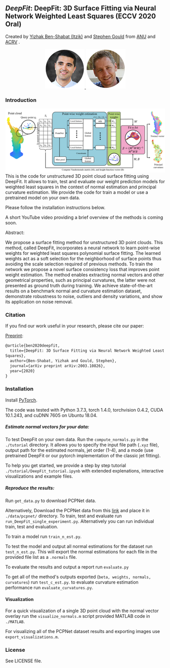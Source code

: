 ***DeepFit***: DeepFit: 3D Surface Fitting via Neural Network Weighted Least Squares (ECCV 2020 Oral)
---
Created by [Yizhak Ben-Shabat (Itzik)](http://www.itzikbs.com) and [Stephen Gould](http://users.cecs.anu.edu.au/~sgould/) from [ANU](https://www.anu.edu.au/) and [ACRV](https://www.roboticvision.org/) .

<div style="display: table; margin-left: auto; margin-right: auto; text-align:center;">
  <a href="https://www.itzikbs.com/" target="blank">
    <img src="doc/ybenshabat.jpg" alt="Yizhak Ben-Shabat (Itzik)">
  </a>
  <a href="https://cecs.anu.edu.au/people/stephen-gould/" target="blank">
    <img src="doc/sgould.jpg" alt="Stephen Gould">
  </a>
</div>

### Introduction
![DeepFit_pipeline](doc/DeepFit_Pipeline.png)
This is the code for unstructured 3D point cloud surface fitting using DeepFit.
It allows to train, test and evaluate our weight prediction models for weighted least squares in the context of normal estimation and principal curvature estimation.
We provide the code for train a model or use a pretrained model on your own data.

Please follow the installation instructions below.

A short YouTube video providing a brief overview of the methods is coming soon.

Abstract:

We propose a surface fitting method for unstructured 3D point clouds. This method, called DeepFit, incorporates a neural network to learn point-wise weights for weighted least squares polynomial surface fitting. The learned weights act as a soft selection for the neighborhood of surface points thus avoiding the scale selection required of previous methods. To train the network we propose a novel surface consistency loss that improves point weight estimation. The method enables extracting normal vectors and other geometrical properties, such as principal curvatures, the latter were not presented as ground truth during training. We achieve state-of-the-art results on a benchmark normal and curvature estimation dataset, demonstrate robustness to noise, outliers and density variations, and show its application on noise removal.

### Citation
If you find our work useful in your research, please cite our paper:

 [Preprint](https://arxiv.org/abs/2003.10826):

    @article{ben2020deepfit,
      title={DeepFit: 3D Surface Fitting via Neural Network Weighted Least Squares},
      author={Ben-Shabat, Yizhak and Gould, Stephen},
      journal={arXiv preprint arXiv:2003.10826},
      year={2020}
    }

### Installation

Install [PyTorch](https://pytorch.org/).

The code was tested with Python 3.7.3, torch 1.4.0, torchvision 0.4.2, CUDA 10.1.243, and cuDNN 7605 on Ubuntu 18.04.

#####  Estimate normal vectors for your data:

To test DeepFit on your own data. Run the `compute_normals.py` in the `./tutorial` directory.
It allows you to specify the input file path (`.xyz` file), output path for the estimated normals, jet order (1-4), and a mode (use pretrained DeepFit or our pytorch implementation of the classic jet fitting).

To help you get started, we provide a step by step tutorial `./tutorial/DeepFit_tutorial.ipynb` with extended explenations, interactive visualizations and example files.

 ##### Reproduce the results:
Run `get_data.py` to download PCPNet data.

Alternatively, Download the PCPNet data from this [link](http://geometry.cs.ucl.ac.uk/projects/2018/pcpnet/pclouds.zip) and place it in  `./data/pcpnet/` directory.
To train, test and evaluate run `run_DeepFit_single_experiment.py`.
Alternatively you can run individual train, test and evaluation.

To train a model run `train_n_est.py`.

To test the model and output all normal estimations for the dataset run `test_n_est.py`. This will export the normal estimations for each file in the provided file list as a `.normals` file.  

To evaluate the results and output a report run `evaluate.py`

To get all of the method's outputs exported (`beta, weights, normals, curvatures`) run `test_c_est.py`. to evaluate curvature estimation performance run `evaluate_curvatures.py`.


#### Visualization
For a quick visualization of a single 3D point cloud with the normal vector overlay run the `visualize_normals.m` script provided MATLAB code in `./MATLAB`.

For visualizing all of the PCPNet dataset results and exporting images use `export_visualizations.m`.

 ### License
See LICENSE file.

